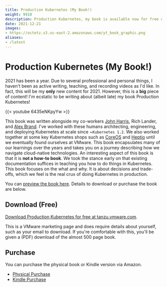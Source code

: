 ```yaml
---
title: Production Kubernetes (My Book!)
weight: 9910
description: Production Kubernetes, my book is available now for free download and physical purchase.
date: 2021-12-21
images:
- https://octetz.s3.us-east-2.amazonaws.com/yt_book_graphic.png
aliases:
- /latest
---
```


# Production Kubernetes (My Book!)

2021 has been a year. Due to several professional and personal things, I
haven't been as active writing, teaching, and recording videos as I'd like. In
fact, this will be my **only** new content for 2021. However, this is a **big**
piece of content! I'm ecstatic to be writing about (albeit late) my book
Production Kubernetes!

{{< youtube 6435eNKpyYw >}}

This book was written alongside my co-workers [John
Harris](https://twitter.com/johnharris85), Rich Lander, and [Alex
Brand](https://twitter.com/alexbrand). I've worked with these humans
architecting, engineering, and deploying Kubernetes at scale since ~`Kubernetes
1.2`. We also worked together at some key Kubernetes shops such as
[CoreOS](https://thenewstack.io/say-goodbye-to-coreos/) and
[Heptio](https://techcrunch.com/2018/11/06/vmware-acquires-heptio-the-startup-founded-by-2-co-founders-of-kubernetes/)
until we eventually found ourselves at VMware.  This book encapsulates many of
our learnings over the years and takes you on a journey describing how we
navigate cloud-native technologies. An interesting aspect of this book is that
it is **not a how-to book**. We took the stance early on that existing
documentation suffices in teaching you how to do things in Kubernetes. This book
focuses on the what and why. It is about decisions and trade-offs, which we feel
is the real crux of doing Kubernetes in production. 

You can [preview the book
here](https://read.amazon.com/kp/embed?asin=B0912M62XT&preview=newtab&linkCode=kpe&ref_=cm_sw_r_kb_dp_Z6BYT0B990FFEZJMJ53C).
Details to download or purchase the book are below.


## Download (Free)

[Download Production Kubernetes for free at
tanzu.vmware.com](https://tanzu.vmware.com/content/ebooks/production-kubernetes).

This is a VMware marketing page and does require details about yourself, such as
your email to download. If you're comfortable with this, you'll be given a (PDF)
download of the almost 500 page book.

## Purchase

You can purchase the physical book or Kindle version via Amazon.

* [Physical
  Purchase](https://www.amazon.com/Production-Kubernetes-Successful-Application-Platforms/dp/1492092304)
* [Kindle
Purchase](https://www.amazon.com/Production-Kubernetes-Successful-Application-Platforms-ebook-dp-B0912M62XT/dp/B0912M62XT/ref=mt_other?_encoding=UTF8&me=&qid=)
